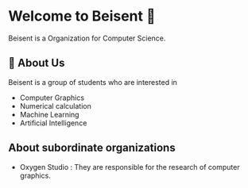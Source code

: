 # Welcome to Beisent 👋

Beisent is a Organization for Computer Science.  

## 🚀 About Us
Beisent is a group of students who are interested in 
- Computer Graphics
- Numerical calculation
- Machine Learning
- Artificial Intelligence 

## About subordinate organizations​​
- Oxygen Studio : They are responsible for the research of computer graphics.

